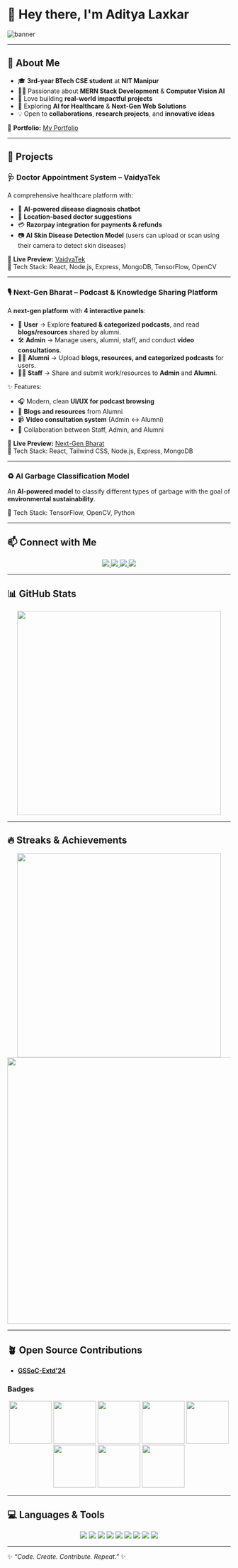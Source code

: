 # 👋 Hey there, I'm Aditya Laxkar  

![banner](https://img.freepik.com/premium-vector/abstract-technology-background-circuit-board-pattern-futuristic-digital-banner_29865-2055.jpg)  

---

## 🌟 About Me  

- 🎓 **3rd-year BTech CSE student** at **NIT Manipur**  
- 👨‍💻 Passionate about **MERN Stack Development** & **Computer Vision AI**  
- 🚀 Love building **real-world impactful projects**  
- 🌱 Exploring **AI for Healthcare** & **Next-Gen Web Solutions**  
- 💡 Open to **collaborations**, **research projects**, and **innovative ideas**  

🔗 **Portfolio:** [My Portfolio](https://portfolio-aditya-laxkars-projects.vercel.app/)  

---

## 🚀 Projects  

### 🩺 Doctor Appointment System – **VaidyaTek**  
A comprehensive healthcare platform with:  
- 🧠 **AI-powered disease diagnosis chatbot**  
- 📍 **Location-based doctor suggestions**  
- 💳 **Razorpay integration for payments & refunds**  
- 📷 **AI Skin Disease Detection Model** (users can upload or scan using their camera to detect skin diseases)  

🔗 **Live Preview:** [VaidyaTek](https://vaidyatek-frontend.onrender.com/)  
📌 Tech Stack: React, Node.js, Express, MongoDB, TensorFlow, OpenCV  

---

### 🎙️ Next-Gen Bharat – Podcast & Knowledge Sharing Platform  
A **next-gen platform** with **4 interactive panels**:  

- 👤 **User** → Explore **featured & categorized podcasts**, and read **blogs/resources** shared by alumni.  
- 🛠️ **Admin** → Manage users, alumni, staff, and conduct **video consultations**.  
- 👩‍🎓 **Alumni** → Upload **blogs, resources, and categorized podcasts** for users.  
- 👨‍💼 **Staff** → Share and submit work/resources to **Admin** and **Alumni**.  

✨ Features:  
- 🎧 Modern, clean **UI/UX for podcast browsing**  
- 📝 **Blogs and resources** from Alumni  
- 📹 **Video consultation system** (Admin ↔ Alumni)  
- 🔗 Collaboration between Staff, Admin, and Alumni  

🔗 **Live Preview:** [Next-Gen Bharat](https://next-gen-bharat.onrender.com/)  
📌 Tech Stack: React, Tailwind CSS, Node.js, Express, MongoDB  

---

### ♻️ AI Garbage Classification Model  
An **AI-powered model** to classify different types of garbage with the goal of **environmental sustainability**.  

📌 Tech Stack: TensorFlow, OpenCV, Python  

---

## 📫 Connect with Me  

<div align="center">
  <a href="https://portfolio-aditya-laxkars-projects.vercel.app/" target="_blank">
    <img src="https://img.shields.io/badge/Portfolio-FF5722?style=for-the-badge&logo=vercel&logoColor=white"/>
  </a>
  <a href="https://www.linkedin.com/in/aditya-laxkar-191a2328a" target="_blank">
    <img src="https://img.shields.io/badge/LinkedIn-0077B5?style=for-the-badge&logo=linkedin&logoColor=white"/>
  </a>
  <a href="https://github.com/adityalaxkar123" target="_blank">
    <img src="https://img.shields.io/badge/GitHub-181717?style=for-the-badge&logo=github&logoColor=white"/>
  </a>
  <a href="mailto:laxkaraditya55@gmail.com" target="_blank">
    <img src="https://img.shields.io/badge/Email-D14836?style=for-the-badge&logo=gmail&logoColor=white"/>
  </a>
</div>  

---

## 📊 GitHub Stats  

<div align="center">
  <img src="https://github-readme-stats.vercel.app/api?username=adityalaxkar123&show_icons=true&theme=chartreuse-dark&include_all_commits=true&count_private=true" width="460"/>  
</div>  

---

## 🔥 Streaks & Achievements  

<div align="center">
  <img src="https://github-readme-streak-stats.herokuapp.com/?user=adityalaxkar123&theme=dark" width="460"/>  
</div>  

<div align="center">
  <img src="https://github-profile-trophy.vercel.app/?username=adityalaxkar123&theme=darkhub&no-frame=true&row=1&column=6" width="600"/>  
</div>  

---

## 🪴 Open Source Contributions  

- **[GSSoC-Extd'24](https://github.com/GSSoC24)**  

### Badges  

<div align="center">
  <img src="https://gssoc.girlscript.tech/badges/1.png?imwidth=256" width="96">
  <img src="https://gssoc.girlscript.tech/badges/2.png?imwidth=256" width="96">
  <img src="https://gssoc.girlscript.tech/badges/3.png?imwidth=256" width="96">
  <img src="https://gssoc.girlscript.tech/badges/4.png?imwidth=256" width="96">
  <img src="https://gssoc.girlscript.tech/badges/5.png?imwidth=256" width="96">
  <img src="https://gssoc.girlscript.tech/badges/postman.png?imwidth=256" width="96">
  <img src="https://gssoc.girlscript.tech/badges/6.png?imwidth=256" width="96">
  <img src="https://gssoc.girlscript.tech/badges/web3hack.png?imwidth=256" width="96">
</div>  

---

## 💻 Languages & Tools  

<p align="center">
  <img src="https://img.shields.io/badge/JavaScript-F7DF1E?style=for-the-badge&logo=javascript&logoColor=black"/>
  <img src="https://img.shields.io/badge/Node.js-339933?style=for-the-badge&logo=nodedotjs&logoColor=white"/>
  <img src="https://img.shields.io/badge/React-61DAFB?style=for-the-badge&logo=react&logoColor=black"/>
  <img src="https://img.shields.io/badge/Express.js-404D59?style=for-the-badge&logo=express&logoColor=white"/>
  <img src="https://img.shields.io/badge/MongoDB-47A248?style=for-the-badge&logo=mongodb&logoColor=white"/>
  <img src="https://img.shields.io/badge/Python-3776AB?style=for-the-badge&logo=python&logoColor=white"/>
  <img src="https://img.shields.io/badge/OpenCV-5C3EE8?style=for-the-badge&logo=opencv&logoColor=white"/>
  <img src="https://img.shields.io/badge/TensorFlow-FF6F00?style=for-the-badge&logo=tensorflow&logoColor=white"/>
  <img src="https://img.shields.io/badge/AI-00B0B9?style=for-the-badge&logo=artificialintelligence&logoColor=white"/>
</p>  

---

✨ *“Code. Create. Contribute. Repeat.”* ✨
